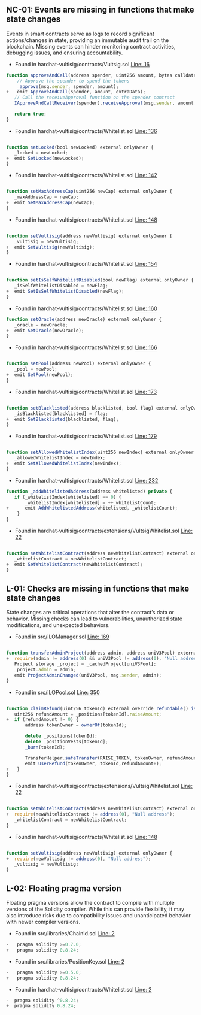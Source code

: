## NC-01: Events are missing in functions that make state changes

Events in smart contracts serve as logs to record significant actions/changes in state, providing an immutable audit trail on the blockchain. Missing events can hinder monitoring contract activities, debugging issues, and ensuring accountability.

- Found in hardhat-vultisig/contracts/Vultsig.sol [Line: 16](hardhat-vultisig/contracts/Vultsig.sol#L16)

```javascript
function approveAndCall(address spender, uint256 amount, bytes calldata extraData) external returns (bool) {
    // Approve the spender to spend the tokens
    _approve(msg.sender, spender, amount);
+   emit ApproveAndCall(spender, amount, extraData);
   // Call the receiveApproval function on the spender contract
   IApproveAndCallReceiver(spender).receiveApproval(msg.sender, amount, address(this), extraData);

   return true;
}
```

- Found in hardhat-vultisig/contracts/Whitelist.sol [Line: 136](hardhat-vultisig/contracts/Whitelist.sol#L136)

```javascript

function setLocked(bool newLocked) external onlyOwner {
   _locked = newLocked;
+  emit SetLocked(newLocked);
}

```

- Found in hardhat-vultisig/contracts/Whitelist.sol [Line: 142](hardhat-vultisig/contracts/Whitelist.sol#L142)

```javascript

function setMaxAddressCap(uint256 newCap) external onlyOwner {
   _maxAddressCap = newCap;
+  emit SetMaxAddressCap(newCap);
}

```

- Found in hardhat-vultisig/contracts/Whitelist.sol [Line: 148](hardhat-vultisig/contracts/Whitelist.sol#L148)

```javascript

function setVultisig(address newVultisig) external onlyOwner {
   _vultisig = newVultisig;
+  emit SetVultisig(newVultisig);
}

```

- Found in hardhat-vultisig/contracts/Whitelist.sol [Line: 154](hardhat-vultisig/contracts/Whitelist.sol#L154)

```javascript

function setIsSelfWhitelistDisabled(bool newFlag) external onlyOwner {
   _isSelfWhitelistDisabled = newFlag;
+  emit SetIsSelfWhitelistDisabled(newFlag);
}

```

- Found in hardhat-vultisig/contracts/Whitelist.sol [Line: 160](hardhat-vultisig/contracts/Whitelist.sol#L160)

```javascript
function setOracle(address newOracle) external onlyOwner {
   _oracle = newOracle;
+  emit SetOracle(newOracle);
}

```

- Found in hardhat-vultisig/contracts/Whitelist.sol [Line: 166](hardhat-vultisig/contracts/Whitelist.sol#L166)

```javascript

function setPool(address newPool) external onlyOwner {
   _pool = newPool;
+  emit SetPool(newPool);
}

```

- Found in hardhat-vultisig/contracts/Whitelist.sol [Line: 173](hardhat-vultisig/contracts/Whitelist.sol#L173)

```javascript

function setBlacklisted(address blacklisted, bool flag) external onlyOwner {
   _isBlacklisted[blacklisted] = flag;
+  emit SetBlacklisted(blacklisted, flag);
}

```

- Found in hardhat-vultisig/contracts/Whitelist.sol [Line: 179](hardhat-vultisig/contracts/Whitelist.sol#L179)

```javascript

function setAllowedWhitelistIndex(uint256 newIndex) external onlyOwner {
   _allowedWhitelistIndex = newIndex;
+  emit SetAllowedWhitelistIndex(newIndex);
}
```

- Found in hardhat-vultisig/contracts/Whitelist.sol [Line: 232](hardhat-vultisig/contracts/Whitelist.sol#L232)

```javascript
function _addWhitelistedAddress(address whitelisted) private {
   if (_whitelistIndex[whitelisted] == 0) {
       _whitelistIndex[whitelisted] = ++_whitelistCount;
+      emit AddWhitelistedAddress(whitelisted, _whitelistCount);
    }
}
```

- Found in hardhat-vultisig/contracts/extensions/VultsigWhitelist.sol [Line: 22](hardhat-vultisig/contracts/extensions/VultsigWhitelist.sol#L22)

```javascript

function setWhitelistContract(address newWhitelistContract) external onlyOwner {
   _whitelistContract = newWhitelistContract;
+  emit SetWhitelistContract(newWhitelistContract);
}

```

## L-01: Checks are missing in functions that make state changes

State changes are critical operations that alter the contract’s data or behavior. Missing checks can lead to vulnerabilities, unauthorized state modifications, and unexpected behaviors.

- Found in src/ILOManager.sol [Line: 169](src/ILOManager.sol#L169)

```javascript

function transferAdminProject(address admin, address uniV3Pool) external override onlyProjectAdmin(uniV3Pool) {
+  require(admin != address(0) && uniV3Pool != address(0), "Null address");
   Project storage _project = _cachedProject[uniV3Pool];
   _project.admin = admin;
   emit ProjectAdminChanged(uniV3Pool, msg.sender, admin);
}

```

- Found in src/ILOPool.sol [Line: 350](src/ILOPool.sol#L350)

```javascript

function claimRefund(uint256 tokenId) external override refundable() isAuthorizedForToken(tokenId) {
   uint256 refundAmount = _positions[tokenId].raiseAmount;
+  if (refundAmount != 0) {
       address tokenOwner = ownerOf(tokenId);

       delete _positions[tokenId];
       delete _positionVests[tokenId];
       _burn(tokenId);

       TransferHelper.safeTransfer(RAISE_TOKEN, tokenOwner, refundAmount);
       emit UserRefund(tokenOwner, tokenId,refundAmount+);
+   }
}
```

- Found in hardhat-vultisig/contracts/extensions/VultsigWhitelist.sol [Line: 22](hardhat-vultisig/contracts/extensions/VultsigWhitelist.sol#L22)

```javascript

function setWhitelistContract(address newWhitelistContract) external onlyOwner {
+  require(newWhitelistContract != address(0), "Null address");
   _whitelistContract = newWhitelistContract;
}

```
- Found in hardhat-vultisig/contracts/Whitelist.sol [Line: 148](hardhat-vultisig/contracts/Whitelist.sol#L148)

```javascript

function setVultisig(address newVultisig) external onlyOwner {
+  require(newVultisig != address(0), "Null address");
   _vultisig = newVultisig;
}

```

## L-02: Floating pragma version

Floating pragma versions allow the contract to compile with multiple versions of the Solidity compiler. While this can provide flexibility, it may also introduce risks due to compatibility issues and unanticipated behavior with newer compiler versions.

- Found in src/libraries/ChainId.sol [Line: 2](src/libraries/ChainId.sol#2)

```javascript
-   pragma solidity >=0.7.0;
+   pragma solidity 0.8.24;
```

- Found in src/libraries/PositionKey.sol [Line: 2](src/libraries/PositionKey.sol#2)

```javascript
-   pragma solidity >=0.5.0;
+   pragma solidity 0.8.24;
```
- Found in hardhat-vultisig/contracts/Whitelist.sol [Line: 2](hardhat-vultisig/contracts/Whitelist.sol#L2)

```javascript
-  pragma solidity ^0.8.24;
+  pragma solidity 0.8.24;
```